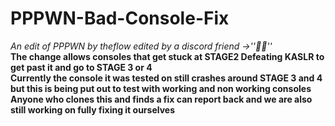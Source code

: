 # PPPWN-Bad-Console-Fix
*An edit of PPPWN by theflow edited by a discord friend ->''😶‍🌫️''*  
**The change allows consoles that get stuck at STAGE2 Defeating KASLR to get past it and go to STAGE 3 or 4**   
**Currently the console it was tested on still crashes around STAGE 3 and 4 but this is being put out to test with working and non working consoles**    
**Anyone who clones this and finds a fix can report back and we are also still working on fully fixing it ourselves**  


